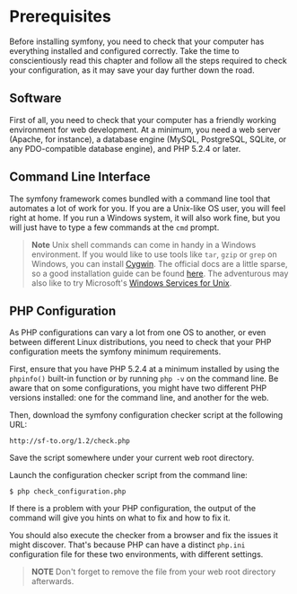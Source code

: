 Prerequisites
=============

Before installing symfony, you need to check that your computer has everything
installed and configured correctly. Take the time to conscientiously read this
chapter and follow all the steps required to check your configuration, as it
may save your day further down the road.

Software
--------

First of all, you need to check that your computer has a friendly working
environment for web development. At a minimum, you need a web server (Apache,
for instance), a database engine (MySQL, PostgreSQL, SQLite, or any
PDO-compatible database engine), and PHP 5.2.4 or later.

Command Line Interface
----------------------

The symfony framework comes bundled with a command line tool that automates a
lot of work for you. If you are a Unix-like OS user, you will feel right at
home. If you run a Windows system, it will also work fine, but you will just have
to type a few commands at the `cmd` prompt.

>**Note**
>Unix shell commands can come in handy in a Windows environment.
>If you would like to use tools like `tar`, `gzip` or `grep` on Windows, you
>can install [Cygwin](http://cygwin.com/).  The official docs are a little
>sparse, so a good installation guide can be found
>[here](http://www.soe.ucsc.edu/~you/notes/cygwin-install.html).
>The adventurous may also like to try Microsoft's
>[Windows Services for Unix](http://technet.microsoft.com/en-gb/interopmigration/bb380242.aspx).

PHP Configuration
-----------------

As PHP configurations can vary a lot from one OS to another, or even between
different Linux distributions, you need to check that your PHP configuration
meets the symfony minimum requirements.

First, ensure that you have PHP 5.2.4 at a minimum installed by using the
`phpinfo()` built-in function or by running `php -v` on the command line. Be
aware that on some configurations, you might have two different PHP versions
installed: one for the command line, and another for the web.

Then, download the symfony configuration checker script at the following URL:

    http://sf-to.org/1.2/check.php

Save the script somewhere under your current web root directory.

Launch the configuration checker script from the command line:

    $ php check_configuration.php

If there is a problem with your PHP configuration, the output of the
command will give you hints on what to fix and how to fix it.

You should also execute the checker from a browser and fix the issues it might
discover. That's because PHP can have a distinct `php.ini` configuration file
for these two environments, with different settings.

>**NOTE**
>Don't forget to remove the file from your web root directory
>afterwards.

